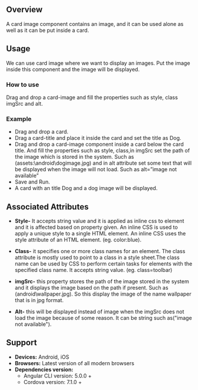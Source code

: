 ## Overview
A card image component contains an image, and it can be used alone as well as it can be put inside a card.

## Usage
We can use card image where we want to display an images. Put the image inside this component and the image will be displayed.

### How to use

Drag and drop a card-image and fill the properties such as style, class imgSrc and alt.

### Example
- Drag and drop a card.
- Drag a card-title and place it inside the card and set the title as Dog.
- Drag and drop a card-image component inside a  card below the card title. And fill the properties such as style, class,in imgSrc set the path of the image which is stored in the system. Such as (assets:\android\dogimage.jpg) and in alt attribute set some text that will be displayed when the image will not load. Such as alt=”image not available” 
- Save and Run.
- A card with an title Dog and a dog image will be displayed.

## Associated Attributes
- **Style-** It accepts string value and it is applied as inline css to element and it is affected based on property given. An inline CSS is used to apply a unique style to a single HTML element. An inline CSS uses the style attribute of an HTML element.
(eg. color:blue).

- **Class-** it specifies one or more class names for an element. The class attribute is mostly used to point to a class in a style sheet.The class name can be used by CSS to perform certain tasks for elements with the specified class name. It accepts string value. (eg. class=toolbar)

- **imgSrc-** this property stores the path of the image stored in the system and it displays the image based on the path if present. Such as (android\wallpaper.jpg). So this display the image of the name wallpaper that is in jpg format.

- **Alt-** this will be displayed instead of image when the imgSrc does not load the image because of some reason. It can be string such as("image not available"). 

## Support
- **Devices:** Android, iOS
- **Browsers:**  Latest version of all modern browsers
- **Dependencies version:** 
    - Angular CLI version: 5.0.0 + 
    - Cordova version: 7.1.0 + 








